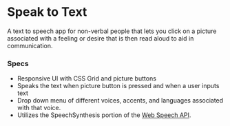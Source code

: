 # Speak to Text

A text to speech app for non-verbal people that lets you click on a picture associated with a feeling or desire that is then read aloud to aid in communication.

### Specs

- Responsive UI with CSS Grid and picture buttons
- Speaks the text when picture button is pressed and when a user inputs text
- Drop down menu of different voices, accents, and languages associated with that voice.
- Utilizes the SpeechSynthesis portion of the [Web Speech API](https://developer.mozilla.org/en-US/docs/Web/API/Web_Speech_API).
